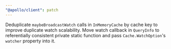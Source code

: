 ```yaml
---
"@apollo/client": patch
---
```


Deduplicate `maybeBroadcastWatch` calls in `InMemoryCache` by cache key to
improve duplicate watch scalability. Move watch callback in `QueryInfo` to
referentially consistent private static function and pass `Cache.WatchOption`'s
`watcher` property into it.
